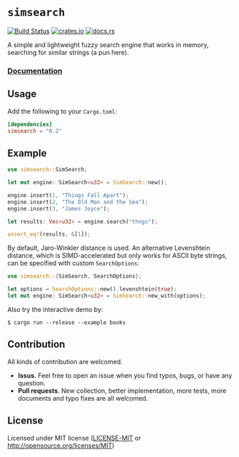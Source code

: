 # `simsearch`

[![Build Status](https://travis-ci.com/andylokandy/simsearch-rs.svg?branch=master)](https://travis-ci.com/andylokandy/simsearch-rs)
[![crates.io](https://img.shields.io/crates/v/simsearch.svg)](https://crates.io/crates/simsearch)
[![docs.rs](https://docs.rs/simsearch/badge.svg)](https://docs.rs/simsearch)

A simple and lightweight fuzzy search engine that works in memory, searching for similar strings (a pun here).

### [**Documentation**](https://docs.rs/simsearch)

## Usage

Add the following to your `Cargo.toml`:

```toml
[dependencies]
simsearch = "0.2"
```

## Example

```rust
use simsearch::SimSearch;

let mut engine: SimSearch<u32> = SimSearch::new();

engine.insert(1, "Things Fall Apart");
engine.insert(2, "The Old Man and the Sea");
engine.insert(3, "James Joyce");

let results: Vec<u32> = engine.search("thngs");

assert_eq!(results, &[1]);
```

By default, Jaro-Winkler distance is used. An alternative Levenshtein distance,
which is SIMD-accelerated but only works for ASCII byte strings, can be specified
with custom `SearchOptions`:

```rust
use simsearch::{SimSearch, SearchOptions};

let options = SearchOptions::new().levenshtein(true);
let mut engine: SimSearch<u32> = SimSearch::new_with(options);
```

Also try the interactive demo by:

```
$ cargo run --release --example books
```

## Contribution

All kinds of contribution are welcomed.

- **Issus.** Feel free to open an issue when you find typos, bugs, or have any question.
- **Pull requests**. New collection, better implementation, more tests, more documents and typo fixes are all welcomed.

## License

Licensed under MIT license ([LICENSE-MIT](LICENSE-MIT) or http://opensource.org/licenses/MIT)
